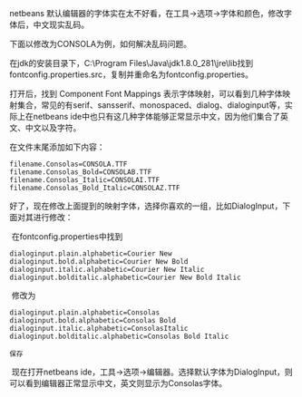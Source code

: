 netbeans 默认编辑器的字体实在太不好看，在工具→选项→字体和颜色，修改字体后，中文现实乱码。

下面以修改为CONSOLA为例，如何解决乱码问题。

在jdk的安装目录下，C:\Program Files\Java\jdk1.8.0_281\jre\lib找到fontconfig.properties.src，复制并重命名为fontconfig.properties。

打开后，找到 Component Font Mappings 表示字体映射，可以看到几种字体映射集合，常见的有serif、sansserif、monospaced、dialog、dialoginput等，实际上在netbeans ide中也只有这几种字体能够正常显示中文，因为他们集合了英文、中文以及字符。

在文件末尾添加如下内容：

```properties
filename.Consolas=CONSOLA.TTF
filename.Consolas_Bold=CONSOLAB.TTF
filename.Consolas_Italic=CONSOLAI.TTF
filename.Consolas_Bold_Italic=CONSOLAZ.TTF
```

​    好了，现在修改上面提到的映射字体，选择你喜欢的一组，比如DialogInput，下面对其进行修改：

​    在fontconfig.properties中找到

```properties
dialoginput.plain.alphabetic=Courier New
dialoginput.bold.alphabetic=Courier New Bold
dialoginput.italic.alphabetic=Courier New Italic
dialoginput.bolditalic.alphabetic=Courier New Bold Italic
```

​    修改为

```properties
dialoginput.plain.alphabetic=Consolas
dialoginput.bold.alphabetic=Consolas Bold
dialoginput.italic.alphabetic=ConsolasItalic
dialoginput.bolditalic.alphabetic=Consolas Bold Italic
```



    保存

​    现在打开netbeans ide，工具→选项→编辑器。选择默认字体为DialogInput，则可以看到编辑器正常显示中文，英文则显示为Consolas字体。